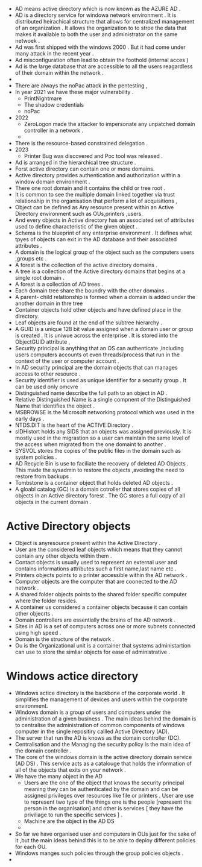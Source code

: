 - AD means active directory which is now known as the  AZURE AD .
- AD is a directory service for windowa network environment . It is distributed heirachical structure that allows for centralized management of an organization . It allows the organization to  to stroe the data that makes it available to both the user and administrator  on the same netwoek .
- Ad was first shipped with the windows 2000 . But it had come under many attack in the recent year .
- Ad misconfiguration often lead to obtain the foothold (internal acces )
- Ad is the large database that are accessible to all the users reagardless of their domain within the network .
- 
- There are always the noPac attack in the pentesting , 
- In year 2021 we have these major vulnerability .
  - PrintNightmare 
  - The shadow credentials 
  - noPac
- 2022 
  - ZeroLogon made the attacker to impersonate any unpatched domain controller in a network .
  -   
-  There is the resource-based constrained delegation .
- 2023
  - Printer Bug was discovered and Poc tool was released .
- Ad is arranged in the hierarchical tree structure . 
- Forst active directory can contain one or more domains.
- Active directory provides authentication and authorization within a window domain environment .
-  There one root domain and it contains the child or tree root .
 - It is common to see the multiple domain linked together via trust relationship in the organisation that perform a lot of acquisitions ,
-  Object can be defined as Any resource present within an Active Directory environment such as OUs,printers ,users.
- And every objects in Active directory has an associated set of  attributes used to define characteristic of the given  object .
- Schema is the blueprint of any enterprise environment . It defines what tpyes of objects can exit in the AD database and their associated attributes .
- A domain is the logical group of the object  such as the computers users ,groups etc .
- A forest is the collection of the active directory domains .
- A tree is a collection of the Active directory domains that begins  at a single root domain .
- A forest is a collection of AD trees .
- Each domain tree share the boundry with the other domains .
- A parent- child relationship is formed when a domain is added under the another domain in thre tree 
- Container objects hold other objects and have defined place in the directory.
- Leaf objects are found at the end of the subtree hierarchy .
- A GUID is a unique 128 bit value assigned when a domain user or group is created . It is uniwue across the enterprise . It is stored into the ObjectGUID attribute ,
- Security principal is anything that an OS can authenticate ,including users computers accounts ot even threads/process that run in the context of the user or computer account .
- In AD security principal are the domain objects that can manages access to other resource .
- Security identifier is used as unique identifier for a security group . It can be used only omcvre
- Distinguished name describe the full path to an object in AD .
- Relative Distinguished Name is a single compnent of the  Distinguished Name that identifies the object . 
- MSBROWSE is the Microsoft networking protocol which was used in the early days .
- NTDS.DIT is the heart of the ACTIVE Directory .
- sIDHistort holds any SIDS that an objects was assigned previously. It is mostly used in the  migrastion so a user can maintain the same level of the access when migrated from the one domaint to another .
- SYSVOL stores the copies of the public files in the domain such as system policies .
- AD Recycle Bin is use to faciliate the recovery of deleted AD Objects . This made the sysadmin to restore the objects ,avoiding the need to restore from backups .
- Tombstone is a container object that holds deleted AD objects . 
- A gloabl catalog (GC) is a domain cotroller that stores copies of all objects in an Active directory forest . The GC stores a full copy of all objects in the current domain .
# Active Directory objects  
- Object is anyresource present within the Active Directory .
- User are the considered leaf objects which means that they cannot contain any other objects within them .
- Contact objects is usually used to represent an external user and contains informations attributes such a first name,last name etc .
- Printers objects points to a printer accessible within the AD network .
- Computer objects are the computer that are coonected to the AD network .
- A shared folder objects points to the shared folder specific computer where the folder resides. 
- A container us considered a container objects because it can contain other objecrts .
- Domain controllers are essentially  the brains of the AD network .
- Sites in AD is a set of computers across one or more subnets connected using high speed  .
- Domain is the structure of the network .
- Ou is the Organizational unit is a container that systems administartion can use to store the simliar objects  for ease of administrative .


# Windows actice directory 
- Windows actice directory is the backbone of the corporate world . It simplifies the management of devices and users within the corporate environment. 
- Windows domain is a group of users and computers under the administration of a given business . The main ideas behind the domain is to centralise the administration of common components of windows computer in the single repositiry callled Active Directory (AD).
- The server that run the AD is knows as the domain controller (DC).
- Centralisation and the Managing the security policy is the main idea of the domain controller .
- The core of the windows domain is the active directory domain service (AD DS) . This service acts as a catalouge that holds the information of all of the objects that exits on your network .
- We have the many object in the AD 
  - Users are the one of the object that knows the security principal meaning they can be authenticated by the domain and can be assigned privileges over resources like file or printers . User are use to represent two type of the things one is the people [represent the person in the organisation] and other is services [ they have the priviliage to run the specific services ] .
  - Machine are the object in the AD DS 
  - 
- So far we have organised user and computers in OUs just for the sake of it ,but the main ideas behind this is to be able to deploy different policies for each OU.
- Windows manges such policies through the group policies objects .
- 
